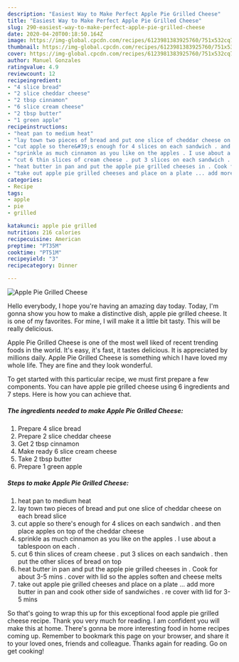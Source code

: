 ```yaml
---
description: "Easiest Way to Make Perfect Apple Pie Grilled Cheese"
title: "Easiest Way to Make Perfect Apple Pie Grilled Cheese"
slug: 290-easiest-way-to-make-perfect-apple-pie-grilled-cheese
date: 2020-04-20T00:18:50.164Z
image: https://img-global.cpcdn.com/recipes/6123981383925760/751x532cq70/apple-pie-grilled-cheese-recipe-main-photo.jpg
thumbnail: https://img-global.cpcdn.com/recipes/6123981383925760/751x532cq70/apple-pie-grilled-cheese-recipe-main-photo.jpg
cover: https://img-global.cpcdn.com/recipes/6123981383925760/751x532cq70/apple-pie-grilled-cheese-recipe-main-photo.jpg
author: Manuel Gonzales
ratingvalue: 4.9
reviewcount: 12
recipeingredient:
- "4 slice bread"
- "2 slice cheddar cheese"
- "2 tbsp cinnamon"
- "6 slice cream cheese"
- "2 tbsp butter"
- "1 green apple"
recipeinstructions:
- "heat pan to medium heat"
- "lay town two pieces of bread and put one slice of cheddar cheese on each bread slice"
- "cut apple so there&#39;s enough for 4 slices on each sandwich . and then place apples on top of the cheddar cheese"
- "sprinkle as much cinnamon as you like on the apples . I use about a tablespoon on each ."
- "cut 6 thin slices of cream cheese . put 3 slices on each sandwich . then put the other slices of bread on top"
- "heat butter in pan and put the apple pie grilled cheeses in . Cook for about 3-5 mins . cover with lid so the apples soften and cheese melts"
- "take out apple pie grilled cheeses and place on a plate ... add more butter in pan and cook other side of sandwiches . re cover with lid for 3-5 mins"
categories:
- Recipe
tags:
- apple
- pie
- grilled

katakunci: apple pie grilled 
nutrition: 216 calories
recipecuisine: American
preptime: "PT35M"
cooktime: "PT51M"
recipeyield: "3"
recipecategory: Dinner

---
```



![Apple Pie Grilled Cheese](https://img-global.cpcdn.com/recipes/6123981383925760/751x532cq70/apple-pie-grilled-cheese-recipe-main-photo.jpg)

Hello everybody, I hope you're having an amazing day today. Today, I'm gonna show you how to make a distinctive dish, apple pie grilled cheese. It is one of my favorites. For mine, I will make it a little bit tasty. This will be really delicious.

Apple Pie Grilled Cheese is one of the most well liked of recent trending foods in the world. It's easy, it's fast, it tastes delicious. It is appreciated by millions daily. Apple Pie Grilled Cheese is something which I have loved my whole life. They are fine and they look wonderful.




To get started with this particular recipe, we must first prepare a few components. You can have apple pie grilled cheese using 6 ingredients and 7 steps. Here is how you can achieve that.

##### The ingredients needed to make Apple Pie Grilled Cheese:

1. Prepare 4 slice bread
1. Prepare 2 slice cheddar cheese
1. Get 2 tbsp cinnamon
1. Make ready 6 slice cream cheese
1. Take 2 tbsp butter
1. Prepare 1 green apple




##### Steps to make Apple Pie Grilled Cheese:

1. heat pan to medium heat
1. lay town two pieces of bread and put one slice of cheddar cheese on each bread slice
1. cut apple so there&#39;s enough for 4 slices on each sandwich . and then place apples on top of the cheddar cheese
1. sprinkle as much cinnamon as you like on the apples . I use about a tablespoon on each .
1. cut 6 thin slices of cream cheese . put 3 slices on each sandwich . then put the other slices of bread on top
1. heat butter in pan and put the apple pie grilled cheeses in . Cook for about 3-5 mins . cover with lid so the apples soften and cheese melts
1. take out apple pie grilled cheeses and place on a plate ... add more butter in pan and cook other side of sandwiches . re cover with lid for 3-5 mins




So that's going to wrap this up for this exceptional food apple pie grilled cheese recipe. Thank you very much for reading. I am confident you will make this at home. There's gonna be more interesting food in home recipes coming up. Remember to bookmark this page on your browser, and share it to your loved ones, friends and colleague. Thanks again for reading. Go on get cooking!
